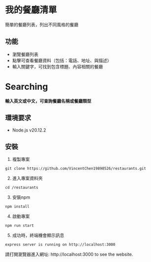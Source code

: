 # 我的餐廳清單
簡單的餐廳列表，列出不同風格的餐廳

##  功能
* 瀏覽餐廳列表
* 點擊可查看餐廳資料（包括：電話、地址、與描述）
* 輸入關鍵字，可找到包含標題、內容相關的餐廳

# Searching
**輸入英文或中文，可查詢餐廳名稱或餐廳類型**

## 環境要求
* Node.js v20.12.2

## 安裝

1. 複製專案

```
git clone https://github.com/VincentChen19890526/restaurants.git
```

2. 進入專案資料夾

```
cd /restaurants
```

3. 安裝npm

```
npm install
```

4. 啟動專案

```
npm run start
```

5. 成功時，終端機會顯示訊息

```
express server is running on http://localhost:3000
```

請打開瀏覽器進入網址: http://localhost:3000 to see the website.

